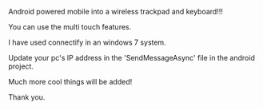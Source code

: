 

Android powered mobile into a wireless trackpad and keyboard!!!

You can use the multi touch features.

I have used connectify in an windows 7 system.

Update your pc's IP address in the 'SendMessageAsync' file in the android project.

Much more cool things will be added!


Thank you.
